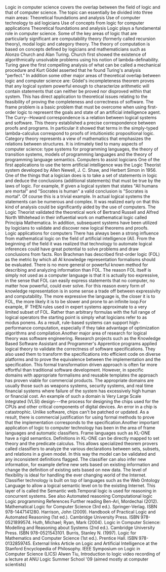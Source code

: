 Logic in computer science covers the overlap between the field of logic
and that of computer science. The topic can essentially be divided into
three main areas: Theoretical foundations and analysis Use of computer
technology to aid logicians Use of concepts from logic for computer
applications Theoretical foundations and analysis Logic plays a
fundamental role in computer science. Some of the key areas of logic
that are particularly significant are computability theory (formerly
called recursion theory), modal logic and category theory. The theory of
computation is based on concepts defined by logicians and mathematicians
such as Alonzo Church and Alan Turing. Church first showed the existence
of algorithmically unsolvable problems using his notion of
lambda-definability. Turing gave the first compelling analysis of what
can be called a mechanical procedure and Kurt Gödel asserted that he
found Turing\'s analysis \"perfect.\" In addition some other major areas
of theoretical overlap between logic and computer science are: Gödel\'s
incompleteness theorem proves that any logical system powerful enough to
characterize arithmetic will contain statements that can neither be
proved nor disproved within that system. This has direct application to
theoretical issues relating to the feasibility of proving the
completeness and correctness of software. The frame problem is a basic
problem that must be overcome when using first-order logic to represent
the goals and state of an artificial intelligence agent. The
Curry--Howard correspondence is a relation between logical systems and
software. This theory established a precise correspondence between
proofs and programs. In particular it showed that terms in the
simply-typed lambda-calculus correspond to proofs of intuitionistic
propositional logic. Category theory represents a view of mathematics
that emphasizes the relations between structures. It is intimately tied
to many aspects of computer science: type systems for programming
languages, the theory of transition systems, models of programming
languages and the theory of programming language semantics. Computers to
assist logicians One of the first applications to use the term
artificial intelligence was the Logic Theorist system developed by Allen
Newell, J. C. Shaw, and Herbert Simon in 1956. One of the things that a
logician does is to take a set of statements in logic and deduce the
conclusions (additional statements) that must be true by the laws of
logic. For example, If given a logical system that states \"All humans
are mortal\" and \"Socrates is human\" a valid conclusion is \"Socrates
is mortal\". Of course this is a trivial example. In actual logical
systems the statements can be numerous and complex. It was realized
early on that this kind of analysis could be significantly aided by the
use of computers. The Logic Theorist validated the theoretical work of
Bertrand Russell and Alfred North Whitehead in their influential work on
mathematical logic called Principia Mathematica. In addition, subsequent
systems have been utilized by logicians to validate and discover new
logical theorems and proofs. Logic applications for computers There has
always been a strong influence from mathematical logic on the field of
artificial intelligence (AI). From the beginning of the field it was
realized that technology to automate logical inferences could have great
potential to solve problems and draw conclusions from facts. Ron
Brachman has described first-order logic (FOL) as the metric by which
all AI knowledge representation formalisms should be evaluated. There is
no more general or powerful known method for describing and analyzing
information than FOL. The reason FOL itself is simply not used as a
computer language is that it is actually too expressive, in the sense
that FOL can easily express statements that no computer, no matter how
powerful, could ever solve. For this reason every form of knowledge
representation is in some sense a trade off between expressivity and
computability. The more expressive the language is, the closer it is to
FOL, the more likely it is to be slower and prone to an infinite
loop.For example, IF THEN rules used in expert systems approximate to a
very limited subset of FOL. Rather than arbitrary formulas with the full
range of logical operators the starting point is simply what logicians
refer to as modus ponens. As a result, rule-based systems can support
high-performance computation, especially if they take advantage of
optimization algorithms and compilation.Another major area of research
for logical theory was software engineering. Research projects such as
the Knowledge Based Software Assistant and Programmer\'s Apprentice
programs applied logical theory to validate the correctness of software
specifications. They also used them to transform the specifications into
efficient code on diverse platforms and to prove the equivalence between
the implementation and the specification. This formal transformation
driven approach is often far more effortful than traditional software
development. However, in specific domains with appropriate formalisms
and reusable templates the approach has proven viable for commercial
products. The appropriate domains are usually those such as weapons
systems, security systems, and real time financial systems where failure
of the system has excessively high human or financial cost. An example
of such a domain is Very Large Scale Integrated (VLSI) design---the
process for designing the chips used for the CPUs and other critical
components of digital devices. An error in a chip is catastrophic.
Unlike software, chips can\'t be patched or updated. As a result, there
is commercial justification for using formal methods to prove that the
implementation corresponds to the specification.Another important
application of logic to computer technology has been in the area of
frame languages and automatic classifiers. Frame languages such as
KL-ONE have a rigid semantics. Definitions in KL-ONE can be directly
mapped to set theory and the predicate calculus. This allows specialized
theorem provers called classifiers to analyze the various declarations
between sets, subsets, and relations in a given model. In this way the
model can be validated and any inconsistent definitions flagged. The
classifier can also infer new information, for example define new sets
based on existing information and change the definition of existing sets
based on new data. The level of flexibility is ideal for handling the
ever changing world of the Internet. Classifier technology is built on
top of languages such as the Web Ontology Language to allow a logical
semantic level on to the existing Internet. This layer of is called the
Semantic web.Temporal logic is used for reasoning in concurrent systems.
See also Automated reasoning Computational logic Logic programming
References Further reading Ben-Ari, Mordechai (2012). Mathematical Logic
for Computer Science (3rd ed.). Springer-Verlag. ISBN 978-1447141280.
Harrison, John (2009). Handbook of Practical Logic and Automated
Reasoning (1st ed.). Cambridge University Press. ISBN 978-0521899574.
Huth, Michael; Ryan, Mark (2004). Logic in Computer Science: Modelling
and Reasoning about Systems (2nd ed.). Cambridge University Press. ISBN
978-0521543101. Burris, Stanley N. (1997). Logic for Mathematics and
Computer Science (1st ed.). Prentice Hall. ISBN 978-0132859745. External
links Article on Logic and Artificial Intelligence at the Stanford
Encyclopedia of Philosophy. IEEE Symposium on Logic in Computer Science
(LICS) Alwen Tiu, Introduction to logic video recording of a lecture at
ANU Logic Summer School \'09 (aimed mostly at computer scientists)
